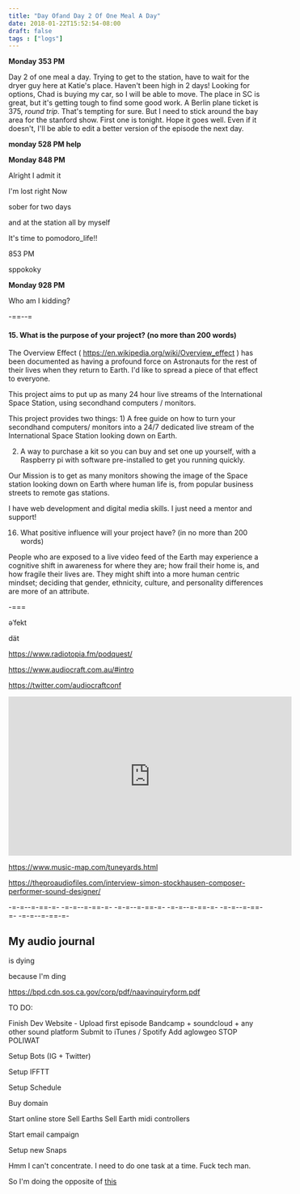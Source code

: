 ```yaml
---
title: "Day Ofand Day 2 Of One Meal A Day"
date: 2018-01-22T15:52:54-08:00
draft: false
tags : ["logs"]
---
```


**Monday 353 PM**

Day 2 of one meal a day. Trying to get to the station, have to wait for the dryer guy here at Katie's place. Haven't been high in 2 days! Looking for options, Chad is buying my car, so I will be able to move. The place in SC is great, but it's getting tough to find some good work. A Berlin plane ticket is 375, _round trip_. That's tempting for sure. But I need to stick around the bay area for the stanford show. First one is tonight. Hope it goes well. Even if it doesn't, I'll be able to edit a better version of the episode the next day.     


**monday 528 PM help**


**Monday 848 PM**

Alright I admit it

I'm lost right Now

sober for two days

and at the station all by myself

It's time to pomodoro_life!!


853 PM

sppokoky

**Monday 928 PM**

Who am I kidding?



-==--=

#### 15. What is the purpose of your project? (no more than 200 words)

The Overview Effect (  https://en.wikipedia.org/wiki/Overview_effect ) has been documented as having a profound force on Astronauts for the rest of their lives when they return to Earth. I'd like to spread a piece of that effect to everyone.

This project aims to put up as many 24 hour live streams of the International Space Station, using secondhand computers / monitors.

This project provides two things: 1) A free guide on how to turn your secondhand computers/ monitors into a 24/7 dedicated live stream of the International Space Station looking down on Earth.

2) A way to purchase a kit so you can buy and set one up yourself, with a Raspberry pi with software pre-installed to get you running quickly.

Our Mission is to get as many monitors showing the image of the Space station looking down on Earth where human life is, from popular business streets to remote gas stations.

I have web development and digital media skills. I just need a mentor and support!

16. What positive influence will your project have? (in no more than 200 words)



People who are exposed to a live video feed of the Earth may experience a cognitive shift in awareness for where they are; how frail their home is, and how fragile their lives are. They might shift into a more human centric mindset; deciding that gender, ethnicity, culture, and personality differences are more of an attribute.

-===


əˈfekt


dät


https://www.radiotopia.fm/podquest/


https://www.audiocraft.com.au/#intro

https://twitter.com/audiocraftconf

<iframe width="560" height="315" src="https://www.youtube.com/embed/aMcjxSThD54" frameborder="0" allow="autoplay; encrypted-media" allowfullscreen></iframe>

https://www.music-map.com/tuneyards.html

https://theproaudiofiles.com/interview-simon-stockhausen-composer-performer-sound-designer/


-=-=--=-==-=- -=-=--=-==-=- -=-=--=-==-=- -=-=--=-==-=- -=-=--=-==-=- -=-=--=-==-=-

## My audio journal
is dying

because I'm ding

https://bpd.cdn.sos.ca.gov/corp/pdf/naavinquiryform.pdf




TO DO:

Finish Dev Website
    - Upload first episode
    Bandcamp + soundcloud + any other sound platform
    Submit to iTunes / Spotify
    Add aglowgeo
    STOP POLIWAT

Setup Bots (IG + Twitter)

Setup IFFTT

Setup Schedule

Buy domain

Start online store
  Sell Earths
  Sell Earth midi controllers

Start email campaign

Setup new Snaps


Hmm I can't concentrate. I need to do one task at a time. Fuck tech man.

So I'm doing the opposite of <a href="https://www.digitalmusicnews.com/2013/11/19/biggestsoundcloudmistakes/">this </a>
